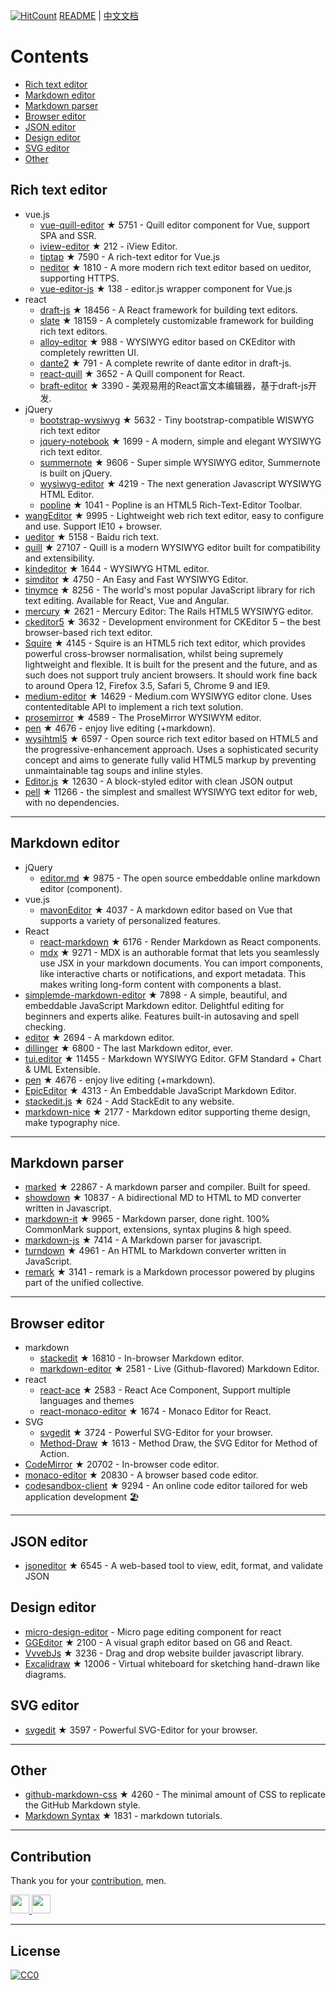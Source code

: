 
[![HitCount](http://hits.dwyl.com/xjh22222228/awesome-web-editor.svg)](http://hits.dwyl.com/xjh22222228/awesome-web-editor) [README](README.md) | [中文文档](README_zh-CN.md)


# Contents
- [Rich text editor](#Rich-text-editor)
- [Markdown editor](#Markdown-editor)
- [Markdown parser](#Markdown-parser)
- [Browser editor](#Browser-editor)
- [JSON editor](#JSON-editor)
- [Design editor](#Design-editor)
- [SVG editor](#SVG-editor)
- [Other](#Other)



## Rich text editor
- vue.js
  - [vue-quill-editor](https://github.com/surmon-china/vue-quill-editor) ★ 5751 - Quill editor component for Vue, support SPA and SSR.
  - [iview-editor](https://github.com/iview/iview-editor) ★ 212 - iView Editor.
  - [tiptap](https://github.com/heyscrumpy/tiptap) ★ 7590 - A rich-text editor for Vue.js
  - [neditor](https://github.com/notadd/neditor) ★ 1810 - A more modern rich text editor based on ueditor, supporting HTTPS.
  - [vue-editor-js](https://github.com/ChangJoo-Park/vue-editor-js) ★ 138 - editor.js wrapper component for Vue.js
- react
  - [draft-js](https://github.com/facebook/draft-js) ★ 18456 - A React framework for building text editors.
  - [slate](https://github.com/ianstormtaylor/slate) ★ 18159 - A completely customizable framework for building rich text editors.
  - [alloy-editor](https://github.com/liferay/alloy-editor/) ★ 988 - WYSIWYG editor based on CKEditor with completely rewritten UI.
  - [dante2](https://github.com/michelson/dante2) ★ 791 - A complete rewrite of dante editor in draft-js.
  - [react-quill](https://github.com/zenoamaro/react-quill) ★ 3652 - A Quill component for React.
  - [braft-editor](https://github.com/margox/braft-editor) ★ 3390 - 美观易用的React富文本编辑器，基于draft-js开发.
- jQuery
  - [bootstrap-wysiwyg](https://github.com/mindmup/bootstrap-wysiwyg/) ★ 5632 - Tiny bootstrap-compatible WISWYG rich text editor
  - [jquery-notebook](https://github.com/raphaelcruzeiro/jquery-notebook) ★ 1699 - A modern, simple and elegant WYSIWYG rich text editor.
  - [summernote](https://github.com/summernote/summernote) ★ 9606 - Super simple WYSIWYG editor, Summernote is built on jQuery.
  - [wysiwyg-editor](https://github.com/froala/wysiwyg-editor) ★ 4219 - The next generation Javascript WYSIWYG HTML Editor.
  - [popline](https://github.com/kenshin54/popline) ★ 1041 - Popline is an HTML5 Rich-Text-Editor Toolbar.
- [wangEditor](https://github.com/wangeditor-team/wangEditor) ★ 9995 - Lightweight web rich text editor, easy to configure and use. Support IE10 + browser.
- [ueditor](https://github.com/fex-team/ueditor) ★ 5158 - Baidu rich text.
- [quill](https://github.com/quilljs/quill) ★ 27107 - Quill is a modern WYSIWYG editor built for compatibility and extensibility.
- [kindeditor](https://github.com/kindsoft/kindeditor) ★ 1644 - WYSIWYG HTML editor.
- [simditor](https://github.com/mycolorway/simditor) ★ 4750 - An Easy and Fast WYSIWYG Editor.
- [tinymce](https://github.com/tinymce/tinymce) ★ 8256 - The world's most popular JavaScript library for rich text editing. Available for React, Vue and Angular.
- [mercury](https://github.com/jejacks0n/mercury) ★ 2621 - Mercury Editor: The Rails HTML5 WYSIWYG editor.
- [ckeditor5](https://github.com/ckeditor/ckeditor5) ★ 3632 - Development environment for CKEditor 5 – the best browser-based rich text editor.
- [Squire](https://github.com/neilj/Squire) ★ 4145 - Squire is an HTML5 rich text editor, which provides powerful cross-browser normalisation, whilst being supremely lightweight and flexible. It is built for the present and the future, and as such does not support truly ancient browsers. It should work fine back to around Opera 12, Firefox 3.5, Safari 5, Chrome 9 and IE9.
- [medium-editor](https://github.com/yabwe/medium-editor) ★ 14629 - Medium.com WYSIWYG editor clone. Uses contenteditable API to implement a rich text solution.
- [prosemirror](https://github.com/ProseMirror/prosemirror) ★ 4589 - The ProseMirror WYSIWYM editor.
- [pen](https://github.com/sofish/pen) ★ 4676 - enjoy live editing (+markdown).
- [wysihtml5](https://github.com/xing/wysihtml5) ★ 6597 - Open source rich text editor based on HTML5 and the progressive-enhancement approach. Uses a sophisticated security concept and aims to generate fully valid HTML5 markup by preventing unmaintainable tag soups and inline styles.
- [Editor.js](https://github.com/codex-team/editor.js) ★ 12630 - A block-styled editor with clean JSON output
- [pell](https://github.com/jaredreich/pell) ★ 11266 - the simplest and smallest WYSIWYG text editor for web, with no dependencies.



---


## Markdown editor
- jQuery
  - [editor.md](https://github.com/pandao/editor.md) ★ 9875 - The open source embeddable online markdown editor (component).
- vue.js
  - [mavonEditor](https://github.com/hinesboy/mavonEditor) ★ 4037 - A markdown editor based on Vue that supports a variety of personalized features.
- React
  - [react-markdown](https://github.com/remarkjs/react-markdown) ★ 6176 - Render Markdown as React components.
  - [mdx](https://github.com/mdx-js/mdx) ★ 9271 - MDX is an authorable format that lets you seamlessly use JSX in your markdown documents. You can import components, like interactive charts or notifications, and export metadata. This makes writing long-form content with components a blast.
- [simplemde-markdown-editor](https://github.com/sparksuite/simplemde-markdown-editor) ★ 7898 -  A simple, beautiful, and embeddable JavaScript Markdown editor. Delightful editing for beginners and experts alike. Features built-in autosaving and spell checking.
- [editor](https://github.com/lepture/editor) ★ 2694 - A markdown editor.
- [dillinger](https://github.com/joemccann/dillinger) ★ 6800 - The last Markdown editor, ever.
- [tui.editor](https://github.com/nhnent/tui.editor) ★ 11455 - Markdown WYSIWYG Editor. GFM Standard + Chart & UML Extensible.
- [pen](https://github.com/sofish/pen) ★ 4676 - enjoy live editing (+markdown).
- [EpicEditor](https://github.com/OscarGodson/EpicEditor) ★ 4313 - An Embeddable JavaScript Markdown Editor.
- [stackedit.js](https://github.com/benweet/stackedit.js) ★ 624 - Add StackEdit to any website.
- [markdown-nice](https://github.com/mdnice/markdown-nice) ★ 2177 - Markdown editor supporting theme design, make typography nice.


---




## Markdown parser
- [marked](https://github.com/markedjs/marked) ★ 22867 - A markdown parser and compiler. Built for speed.
- [showdown](https://github.com/showdownjs/showdown) ★ 10837 - A bidirectional MD to HTML to MD converter written in Javascript.
- [markdown-it](https://github.com/markdown-it/markdown-it) ★ 9965 - Markdown parser, done right. 100% CommonMark support, extensions, syntax plugins & high speed.
- [markdown-js](https://github.com/evilstreak/markdown-js) ★ 7414 - A Markdown parser for javascript.
- [turndown](https://github.com/domchristie/turndown) ★ 4961 - An HTML to Markdown converter written in JavaScript.
- [remark](https://github.com/remarkjs/remark) ★ 3141 - remark is a Markdown processor powered by plugins part of the unified collective.



---



## Browser editor
- markdown
  - [stackedit](https://github.com/benweet/stackedit) ★ 16810 - In-browser Markdown editor.
  - [markdown-editor](https://github.com/jbt/markdown-editor) ★ 2581 - Live (Github-flavored) Markdown Editor.
- react
  - [react-ace](https://github.com/securingsincity/react-ace) ★ 2583 - React Ace Component, Support multiple languages and themes
  - [react-monaco-editor](https://github.com/react-monaco-editor/react-monaco-editor) ★ 1674 - Monaco Editor for React.
- SVG
  - [svgedit](https://github.com/SVG-Edit/svgedit) ★ 3724 - Powerful SVG-Editor for your browser.
  - [Method-Draw](https://github.com/methodofaction/Method-Draw) ★ 1613 - Method Draw, the SVG Editor for Method of Action.
- [CodeMirror](https://github.com/codemirror/CodeMirror) ★ 20702 - In-browser code editor.
- [monaco-editor](https://github.com/Microsoft/monaco-editor) ★ 20830 - A browser based code editor.
- [codesandbox-client](https://github.com/codesandbox/codesandbox-client) ★ 9294 - An online code editor tailored for web application development 🏖️


---


## JSON editor
- [jsoneditor](https://github.com/josdejong/jsoneditor) ★ 6545 - A web-based tool to view, edit, format, and validate JSON


## Design editor
- [micro-design-editor](https://github.com/xjh22222228/micro-design-editor) - Micro page editing component for react
- [GGEditor](https://github.com/alibaba/GGEditor) ★ 2100 - A visual graph editor based on G6 and React.
- [VvvebJs](https://github.com/givanz/VvvebJs) ★ 3236 - Drag and drop website builder javascript library.
- [Excalidraw](https://github.com/excalidraw/excalidraw) ★ 12006 - Virtual whiteboard for sketching hand-drawn like diagrams.



## SVG editor
- [svgedit](https://github.com/SVG-Edit/svgedit) ★ 3597 - Powerful SVG-Editor for your browser.



---

## Other
- [github-markdown-css](https://github.com/sindresorhus/github-markdown-css) ★ 4260 - The minimal amount of CSS to replicate the GitHub Markdown style.
- [Markdown Syntax](https://github.com/younghz/Markdown) ★ 1831 - markdown tutorials.



---


## Contribution
Thank you for your [contribution](https://github.com/xjh22222228/awesome-web-editor/issues), men.

<a href="https://github.com/1c7/">
  <img src="https://avatars1.githubusercontent.com/u/1804755?s=460&v=4" width="30px" height="30px" />
</a>
<a href="https://github.com/ChangJoo-Park/">
  <img src="https://avatars1.githubusercontent.com/u/1451365?s=460&v=4" width="30px" height="30px" />
</a>


---



## License
[![CC0](http://mirrors.creativecommons.org/presskit/buttons/88x31/svg/cc-zero.svg)](https://creativecommons.org/publicdomain/zero/1.0/)
